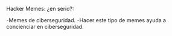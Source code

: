 Hacker Memes: ¿en serio?:

-Memes de ciberseguridad.
-Hacer este tipo de memes ayuda a concienciar en ciberseguridad.
